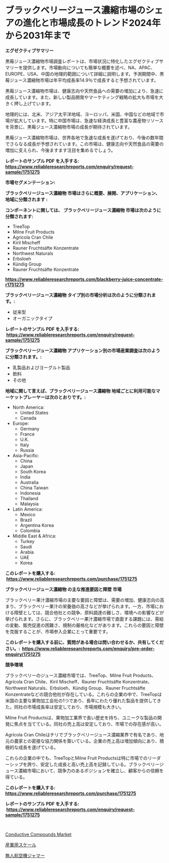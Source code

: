 <p><h1>ブラックベリージュース濃縮市場のシェアの進化と市場成長のトレンド2024年から2031年まで</h1></p><p><strong>エグゼクティブサマリー</strong></p>
<p><p>黒莓ジュース濃縮物市場調査レポートは、市場状況に特化したエグゼクティブサマリーを提供します。市場動向についても簡単な概要を述べ、NA、APAC、EUROPE、USA、中国の地理的範囲について詳細に説明します。予測期間中、黒莓ジュース濃縮物市場は年平均成長率14.9％で成長すると予想されています。</p><p>黒莓ジュース濃縮物市場は、健康志向や天然食品への需要の増加により、急速に成長しています。また、新しい製品開発やマーケティング戦略の拡大も市場を大きく押し上げています。</p><p>地理的には、北米、アジア太平洋地域、ヨーロッパ、米国、中国などの地域で市場が拡大しています。特に中国市場は、急速な経済成長と豊富な農産物リソースを背景に、黒莓ジュース濃縮物市場の成長が期待されています。</p><p>黒莓ジュース濃縮物市場は、世界各地で急速な成長を遂げており、今後の数年間でさらなる成長が予想されています。この市場は、健康志向や天然食品の需要の増加に支えられ、今後ますます注目を集めるでしょう。</p></p>
<p><strong>レポートのサンプル PDF を入手する: <a href="https://www.reliableresearchreports.com/enquiry/request-sample/1751275">https://www.reliableresearchreports.com/enquiry/request-sample/1751275</a></strong></p>
<p><strong>市場セグメンテーション:</strong></p>
<p><strong> ブラックベリージュース濃縮物 市場はさらに概要、展開、アプリケーション、地域に分類されます :</strong></p>
<p><strong>コンポーネントに関しては、 ブラックベリージュース濃縮物 市場は次のように分類されます: &nbsp;</strong></p>
<p><ul><li>TreeTop</li><li>Milne Fruit Products</li><li>Agrícola Cran Chile</li><li>Kiril Mischeff</li><li>Rauner Fruchtsäfte Konzentrate</li><li>Northwest Naturals</li><li>Erbsloeh</li><li>Kündig Group</li><li>Rauner Fruchtsäfte Konzentrate</li></ul></p>
<p><strong><a href="https://www.reliableresearchreports.com/blackberry-juice-concentrate-r1751275">https://www.reliableresearchreports.com/blackberry-juice-concentrate-r1751275</a></strong></p>
<p><strong> ブラックベリージュース濃縮物 タイプ別の市場分析は次のように分類されます。:</strong></p>
<p><ul><li>従来型</li><li>オーガニックタイプ</li></ul></p>
<p><strong>レポートのサンプル PDF を入手する: &nbsp;<a href="https://www.reliableresearchreports.com/enquiry/request-sample/1751275">https://www.reliableresearchreports.com/enquiry/request-sample/1751275</a></strong></p>
<p><strong> ブラックベリージュース濃縮物 アプリケーション別の市場産業調査は次のように分類されます。:</strong></p>
<p><ul><li>乳製品およびヨーグルト製品</li><li>飲料</li><li>その他</li></ul></p>
<p><strong>地域に関して言えば、ブラックベリージュース濃縮物 地域ごとに利用可能なマーケットプレーヤーは次のとおりです。:</strong></p>
<p><ul>
    <li>
        North America:
        <ul>
            <li>United States</li>
            <li>Canada</li>
        </ul>
    </li>
    <li>
        Europe:
        <ul>
            <li>Germany</li>
            <li>France</li>
            <li>U.K.</li>
            <li>Italy</li>
            <li>Russia</li>
        </ul>
    </li>
    <li>
        Asia-Pacific:
        <ul>
            <li>China</li>
            <li>Japan</li>
            <li>South Korea</li>
            <li>India</li>
            <li>Australia</li>
            <li>China Taiwan</li>
            <li>Indonesia</li>
            <li>Thailand</li>
            <li>Malaysia</li>
        </ul>
    </li>
    <li>
        Latin America:
        <ul>
            <li>Mexico</li>
            <li>Brazil</li>
            <li>Argentina Korea</li>
            <li>Colombia</li>
        </ul>
    </li>
    <li>
        Middle East & Africa:
        <ul>
            <li>Turkey</li>
            <li>Saudi</li>
            <li>Arabia</li>
            <li>UAE</li>
            <li>Korea</li>
        </ul>
    </li>
    </ul></p>
<p><strong>このレポートを購入する: &nbsp;<a href="https://www.reliableresearchreports.com/purchase/1751275">https://www.reliableresearchreports.com/purchase/1751275</a></strong></p>
<p><strong>ブラックベリージュース濃縮物 の主な推進要因と障壁 市場</strong></p>
<p><p>ブラックベリー果汁濃縮市場の主要な要因と障壁は、需要の増加、健康志向の高まり、ブラックベリー果汁の栄養価の高さなどが挙げられます。一方、市場における障壁としては、競合他社との競争、原料調達の難しさ、環境への影響などが挙げられます。さらに、ブラックベリー果汁濃縮市場で直面する課題には、需給の変動、販売促進の困難さ、規制の厳格化などがあります。これらの要因と障壁を克服することが、市場参入企業にとって重要です。</p></p>
<p><strong>このレポートを購入する前に、質問がある場合は問い合わせるか、共有してください。:&nbsp; <a href="https://www.reliableresearchreports.com/enquiry/pre-order-enquiry/1751275">https://www.reliableresearchreports.com/enquiry/pre-order-enquiry/1751275</a></strong></p>
<p><strong>競争環境</strong></p>
<p><p>ブラックベリーのジュース濃縮市場では、TreeTop、Milne Fruit Products、Agrícola Cran Chile、Kiril Mischeff、Rauner Fruchtsäfte Konzentrate、Northwest Naturals、Erbsloeh、Kündig Group、Rauner Fruchtsäfte Konzentrateなどの競合他社が存在している。これらの企業の中で、TreeTopは米国の主要な果物加工会社の1つであり、長年にわたり優れた製品を提供してきた。同社の市場成長率は安定しており、市場規模も大きい。</p><p>Milne Fruit Productsは、果物加工業界で長い歴史を持ち、ユニークな製品の開発に焦点を当てている。同社の売上高は安定しており、市場での存在感が高い。</p><p>Agrícola Cran Chileはチリでブラックベリージュース濃縮業界で有名であり、地元の農家との密接な協力関係を築いている。企業の売上高は増加傾向にあり、積極的な成長を遂げている。</p><p>これらの企業の中でも、TreeTopとMilne Fruit Productsは特に市場でのリーダーシップを誇り、安定した成長と高い売上高を記録している。ブラックベリージュース濃縮市場において、競争力のあるポジションを確立し、顧客からの信頼を得ている。</p></p>
<p><strong>このレポートを購入する: &nbsp; <a href="https://www.reliableresearchreports.com/purchase/1751275">https://www.reliableresearchreports.com/purchase/1751275</a></strong></p>
<p><strong>レポートのサンプル PDF を入手する: &nbsp;<a href="https://www.reliableresearchreports.com/enquiry/request-sample/1751275">https://www.reliableresearchreports.com/enquiry/request-sample/1751275</a></strong><strong></strong></p>
<p>&nbsp;</p>
<p><p><a href="https://pretty-mail-caf.notion.site/Conductive-Compounds-Market-Trends-and-Market-Analysis-forecasted-for-period-2024-2031-e03ed2bb0fa448c18c71536796c86fb3">Conductive Compounds Market</a></p><p><a href="https://medium.com/@diegoskiles2023/%E7%94%A3%E6%A5%AD%E7%94%A8%E3%82%B9%E3%82%B1%E3%83%BC%E3%83%AB%E5%B8%82%E5%A0%B4-%E7%AB%B6%E4%BA%89%E5%88%86%E6%9E%90-%E5%B8%82%E5%A0%B4%E5%8B%95%E5%90%91-2031%E5%B9%B4%E3%81%BE%E3%81%A7%E3%81%AE%E4%BA%88%E6%B8%AC-6eaca457b471">産業用スケール</a></p><p><a href="https://medium.com/@diegoskiles2023/uav%E3%82%B8%E3%83%A3%E3%83%9E%E3%83%BC%E3%83%9E%E3%83%BC%E3%82%B1%E3%83%83%E3%83%88%E3%81%AE%E5%B8%82%E5%A0%B4%E5%8B%95%E5%90%91%E3%81%A8%E5%B8%82%E5%A0%B4%E5%88%86%E6%9E%90%E3%81%8C2024%E5%B9%B4%E3%81%8B%E3%82%892031%E5%B9%B4%E3%81%AE%E6%9C%9F%E9%96%93%E3%81%AB%E4%BA%88%E6%B8%AC%E3%81%95%E3%82%8C%E3%81%A6%E3%81%84%E3%81%BE%E3%81%99-63989278ed7d">無人航空機ジャマー</a></p></p>